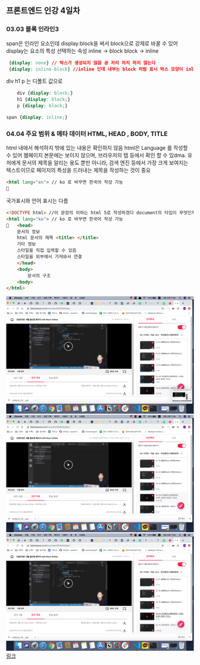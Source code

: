 ## 프론트엔드 인강 4일차
### 03.03 블록 인라인3
span은 인라인 요소인데 display:block을 써서 block으로 강제로 바꿀 수 있어
display는 요소의 특성 선택하는 속성
inline -> block
block -> inline
``` css
 {display: none} // 박스가 생성되지 않음 곧 자리 차지 하지 않는다
 {display: inline-block} //inline 인데 내부는 block 처럼 표시 박스 모양이 inline처럼 옆으로 늘어섬
```
div h1 p 는 디폴트 값으로 
``` css
    div {display: block;}
    h1 {display: block;}
    p {display: block;}
```

``` css
span {display: inline;}
```

### 04.04 주요 범위 & 메타 데이터 HTML, HEAD , BODY, TITLE
html 내에서 해석하지 밖에 있는 내용은 확인하지 않음
html은 Language 를 작성할 수 있어
웹페이지 본문에는 보이지 않으며, 브라우저의 탭 등에서 확인 할 수 있dma.
유저에게 문서의 제목을 알리는 용도 뿐만 아니라,
검색 엔진 등에서 가장 크게 보여지는 텍스트이므로 페이지의 특성을 드러내는 제목을 작성하는 것이 중요
``` html
<html lang="en"> // ko 로 바꾸면 한국어 작성 가능

```
국가표시와 언어 표시는 다름
``` html
<!DOCTYPE html> //이 문장의 이하는 html 5로 작성하겠다 document의 타입이 무엇인지 명시해주기
<html lang="ko"> // ko 로 바꾸면 한국어 작성 가능
   <head>
    문서의 정보
    html 문서의 제목 <title> </title>
    기타 정보
    스타일을 직접 입력할 수 있음
    스타일을 외부에서 가져와서 연결
    </head>
    <body>
        문서의 구조
    <body>
</html>
```
![screenshot](./img/1022_1.png)
![screenshot](./img/1022_2.png)
![screenshot](./img/1022_3.png)
[링크](https://bit.ly/3m0t8GM)